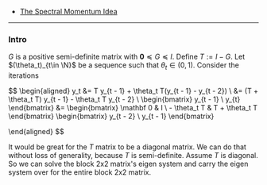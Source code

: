 - [The Spectral Momentum Idea](The%20Spectral%20Momentum%20Idea.md)


---
### **Intro**

$G$ is a positive semi-definite matrix with $\mathbf 0 \preceq G \preceq I$. 
Define $T := I - G$. 
Let $(\theta_t)_{t\in \N}$ be a sequence such that $\theta_t \in (0, 1)$. 
Consider the iterations

$$
\begin{aligned}
    y_t &= T y_{t - 1} + \theta_t T(y_{t - 1} - y_{t - 2})
    \\
    &= (T + \theta_t T) y_{t - 1} - \theta_t T y_{t - 2}
    \\
    \begin{bmatrix}
        y_{t - 1}  \\ y_{t}
    \end{bmatrix}
    &= 
    \begin{bmatrix}
        \mathbf 0 & I 
        \\
        - \theta_t T
        & T + \theta_t T
    \end{bmatrix}
    \begin{bmatrix}
        y_{t - 2} \\ y_{t - 1}
    \end{bmatrix}

\end{aligned}
$$

It would be great for the $T$ matrix to be a diagonal matrix. 
We can do that without loss of generality, because $T$ is semi-definite. 
Assume $T$ is diagonal. 
So we can solve the block 2x2 matrix's eigen system and carry the eigen system over for the entire block 2x2 matrix. 

